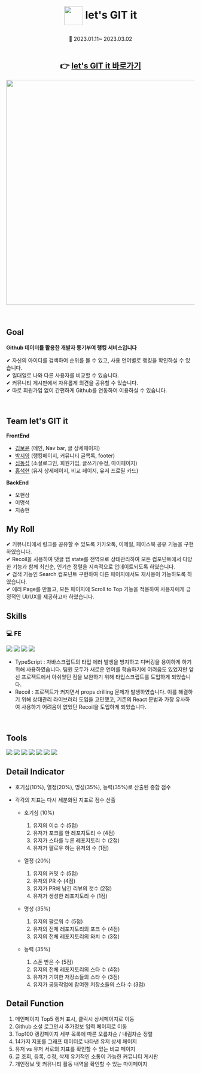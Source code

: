 # <p align="center"><img src="https://velog.velcdn.com/images/kby0908/post/586a2140-fbd5-48af-b6bb-cbff376365c5/image.png" width="50" align="center"> <b>let's GIT it</b></p>

<p align="center"> 📆 2023.01.11~ 2023.03.02

<br>
<br>
<!-- ## 📼 LET'S GIT IT -->
<h2 align="center">👉 <a href="https://let-s-git-it.vercel.app/">let's GIT it 바로가기</a></h2>

<p align="center"><img src ="https://user-images.githubusercontent.com/100506719/223014450-d4b6f831-b312-482b-8797-8c80d6e649b8.gif" width="600"></p>

<br />

## Goal

<b>Github 데이터를 활용한 개발자 동기부여 랭킹 서비스입니다</b>

✔ 자신의 아이디를 검색하여 순위를 볼 수 있고, 사용 언어별로 랭킹을 확인하실 수 있습니다. <br/>
✔ 일대일로 나와 다른 사용자를 비교할 수 있습니다.  <br/>
✔ 커뮤니티 게시판에서 자유롭게 의견을 공유할 수 있습니다. <br/>
✔ 따로 회원가입 없이 간편하게 Github를 연동하여 이용하실 수 있습니다.

<br />

## Team let's GIT it

<b>FrontEnd</b>

- [김보윤](https://github.com/kimboyoon) (메인, Nav bar, 글 상세페이지)
- [박지영](https://github.com/zhwltlr) (랭킹페이지, 커뮤니티 글목록, footer)
- [심동섭](https://github.com/ShimDongseup) (소셜로그인, 회원가입, 글쓰기/수정, 마이페이지)
- [홍석현](https://github.com/SeokhyunHong1510) (유저 상세페이지, 비교 페이지, 유저 프로필 카드) <br>

<b>BackEnd</b>

- 오현상
- 이명석
- 지송현

## My Roll
<detail>
  ✔ 커뮤니티에서 링크를 공유할 수 있도록 카카오톡, 이메일, 페이스북 공유 기능을 구현하였습니다. <br />
  ✔ Recoil을 사용하여 댓글 탭 state를 전역으로 상태관리하여 모든 컴포넌트에서 다양한 기능과 함께 최신순, 인기순 정렬을 지속적으로 업데이트되도록 하였습니다. <br />
  ✔ 검색 기능인 Search 컴포넌트 구현하여 다른 페이지에서도 재사용이 가능하도록 하였습니다. <br />
  ✔ 에러 Page를 만들고, 모든 페이지에 Scroll to Top 기능을 적용하여 사용자에게 긍정적인 UI/UX를 제공하고자 하였습니다. <br />
</detail>

## Skills

<h3>💻 FE </h3>
<span>
  <img src="https://img.shields.io/badge/react-61DAFB?style=for-the-badge&logo=react&logoColor=black"/> 
  <img src="https://img.shields.io/badge/typescript-3178C6?style=for-the-badge&logo=typescript&logoColor=white"/> 
  <img src="https://img.shields.io/badge/Sass-CC6699?style=for-the-badge&logo=sass&logoColor=fff"/>
  <img src="https://img.shields.io/badge/html5-E34F26?style=for-the-badge&logo=html5&logoColor=white"/>

  - TypeScript : 자바스크립트의 타입 에러 발생을 방지하고 디버깅을 용이하게 하기 위해 사용하였습니다. 팀원 모두가 새로운 언어를 학습하기에 어려움도 있었지만 앞선 프로젝트에서 아쉬웠던 점을 보완하기 위해 타입스크립트를 도입하게 되었습니다. <br />
  - Recoil : 프로젝트가 커지면서 props drilling 문제가 발생하였습니다. 이를 해결하기 위해 상태관리 라이브러리 도입을 고민했고, 기존의 React 문법과 가장 유사하여 사용하기 어려움이 없었던 Recoil을 도입하게 되었습니다.
</span>
<br />

## Tools

<span>
  <img src="https://img.shields.io/badge/vsCode-007ACC?style=for-the-badge&logo=Visual Studio Code&logoColor=white"/>
  <img src="https://img.shields.io/badge/Git-F05032?style=for-the-badge&logo=Git&logoColor=white"/> 
  <img src="https://img.shields.io/badge/GitHub-181717?style=for-the-badge&logo=GitHub&logoColor=white"/>
  <img src="https://img.shields.io/badge/notion-000000?style=for-the-badge&logo=Notion&logoColor=white"> 
  <img src="https://img.shields.io/badge/trello-0052CC?style=for-the-badge&logo=trello&logoColor=fff"/>
  <img src="https://img.shields.io/badge/gitbook-3884FF?style=for-the-badge&logo=gitbook&logoColor=white"/>
  <img src="https://img.shields.io/badge/figma-F24E1E?style=for-the-badge&logo=figma&logoColor=white"/>
</span>

## Detail Indicator

  - 호기심(10%), 열정(20%), 명성(35%), 능력(35%)로 산출된 종합 점수
  
  - 각각의 지표는 다시 세분화된 지표로 점수 산출
    - 호기심 (10%)
      1. 유저의 이슈 수 (5점)
      2. 유저가 포크를 한 레포지토리 수 (4점)
      3. 유저가 스타를 누른 레포지토리 수 (2점)
      4. 유저가 팔로우 하는 유저의 수 (1점)
      
    - 열정 (20%)
      1. 유저의 커밋 수 (5점)
      2. 유저의 PR 수 (4점)
      3. 유저가 PR에 남긴 리뷰의 갯수 (2점)
      4. 유저가 생성한 레포지토리 수 (1점)
      
    - 명성 (35%)
      1. 유저의 팔로워 수 (5점)
      2. 유저의 전체 레포지토리의 포크 수 (4점)
      3. 유저의 전체 레포지토리의 와치 수 (3점)
      
    - 능력 (35%)
      1. 스폰 받은 수 (5점)
      2. 유저의 전체 레포지토리의 스타 수 (4점)
      3. 유저가 기여한 저장소들의 스타 수 (3점)
      4. 유저가 공동작업에 참여한 저장소들의 스타 수 (3점)


## Detail Function

1. 메인페이지 Top5 랭커 표시, 클릭시 상세페이지로 이동
2. Github 소셜 로그인시 추가정보 입력 페이지로 이동
3. Top100 랭킹페이지 세부 목록에 따른 오름차순 / 내림차순 정렬
4. 14가지 지표를 그래프 데이터로 나타낸 유저 상세 페이지
5. 유저 vs 유저 서로의 지표를 확인할 수 있는 비교 페이지
6. 글 조회, 등록, 수정, 삭제 유기적인 소통이 가능한 커뮤니티 게시판
7. 개인정보 및 커뮤니티 활동 내역을 확인할 수 있는 마이페이지

<br>
